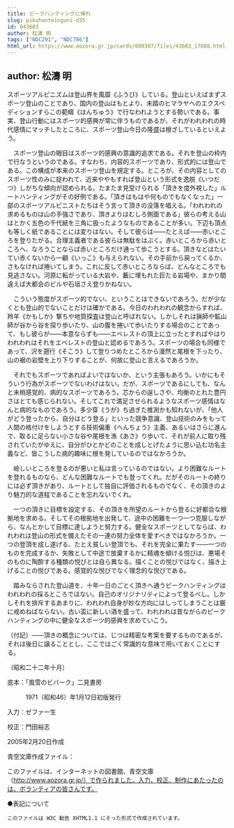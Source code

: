 ```yaml
---
title: ピークハンティングに帰れ
slug: pikuhanteinguni-d35
id: 043683
author: 松濤 明
tags: ["NDC291", "NDC786"]
html_url: https://www.aozora.gr.jp/cards/000307/files/43683_17888.html
---
```


## author: 松濤 明

スポーツアルピニズムは登山界を風靡《ふうび》している。登山といえばまずスポーツ登山のことであり、国内の登山はもとより、未踏のヒマラヤへのエクスペディションすらこの範疇《はんちゅう》で行なわれようとする勢いである。事実、登山行動にはスポーツ的感興が常に伴うものであるが、それがわれわれの時代感情にマッチしたところに、スポーツ登山今日の隆盛は根ざしているといえよう。

　スポーツ登山の眼目はスポーツ的感興の意識的追求である。それを登山の枠内で行なうというのである。すなわち、内容的スポーツであり、形式的には登山である。この構成が本来のスポーツ登山を規定する。ところが、その内容としてのスポーツ性のみに捉われて、近来ややもすれば登山という形式を逸脱《いつだつ》しがちな傾向が認められる。たまたま見受けられる「頂きを度外視した」ルートハンティングがその好例である。「頂きはもはや何ものでもなくなった」一部のスポーツアルピニストたちはそう言って頂きの没落を唱える。「われわれの求めるものは山の手強さであり、頂きよりはむしろ側面である」彼らの考える山はとかく五色の千代紙を三角に扱ったようなものであることが多い。下辺も頂点も等しく紙であることには変りはない。そして彼らは――たとえば――赤いところを登りたがる。合理主義者である彼らは無駄をはぶく。赤いところから赤いところへ、なろうことならば赤いところだけ通って歩こうとする。頂きなどはたいてい赤くないから一顧《いっこ》も与えられない。その手前から戻ってくるか、さもなければ捲いてしまう。これに反して赤いところならば、どんなところでも見逃さない。河原に転がっている大岩や、藪に埋もれた巨たる岩場や、まかり間違えば大都会のビルや石垣さえ登りかねない。

　こういう態度がスポーツ的でない、ということはできないであろう。だが少なくとも登山的でないことだけは確かである。今日のわれわれの観念からすれば、羚羊《かもしか》撃ちや地質探査は登山と呼ばれない。しかしそれは猟師や鉱山師が谷から谷を探り歩いたり、山の腹を捲いて歩いたりする場合のことであって、もし彼らが――本意ならずも――エベレストの頂上に立ったとすればやはりわれわれはそれをエベレストの登山と認めるであろう。スポーツの場合も同様であって、沢を遡行《そこう》して登りつめたところから漫然と尾根を下ったり、山の裾の岩壁を上り下りすることが、何故に登山と言えるであろうか。

　それでもスポーツであればよいではないか、という主張もあろう。いかにもそういう行為がスポーツでないわけはない。だが、スポーツであるにしても、なんと末梢感覚的、病的なスポーツであろう。芯からの逞しさや、均衡のとれた豊円さはとても感じられない。そしてこれで満足させられるようなスポーツ感情はなんと病的なものであろう。多少穿《うが》ち過ぎた推測かも知れないが、「他人がどう登ったから、自分はどう登る」といった競争意識、登山技術のみをもって人間の格付けをしようとする技術偏重《へんちょう》主義、あるいはさらに進んで、取るに足らない小さな谷や尾根を漁《あさ》り歩いて、それが前人に取り残されていたがゆえに、自分がひとかどのことを成しとげたように思い込む功名主義など、皆こうした病的趣味に根を発しているのではなかろうか。

　嶮しいところを登るのが悪いと私は言っているのではない。より困難なルートを登れるものなら、どんな困難なルートでも登ってくれ。だがそのルートの終りには必ず頂きがあり、ルートとして独自に評価されるものでなく、その頂きのより魅力的な道程であることを忘れないでくれ。

　一つの頂きに目標を設定する、その頂きを所望のルートから登るに好都合な根拠地を求める。そしてその根拠地を出発して、途中の困難を一つ一つ克服しながら、なんとかして目標に達しようと努力する。健全なスポーツとしてならば、われわれは登山の形式を備えたその一連の努力全体を愛すべきではなかろうか。一つの登頂を成し遂げる、たとえ貧しい登頂でも、それを完全に果たす――一つのものを完成するか、失敗として中途で放棄するかに精魂を傾ける悦びは、悪場そのものに陶酔する種類の悦びとは自ら異なる。描くことの悦びではなく、描き上げることの悦びである。感覚的な悦びでなく理念的な悦びである。

　踏みならされた登山道を、十年一日のごとく頂きへ通うピークハンティングはわれわれの採るところではない。自己のオリジナリティによって登るべし。しかしそれを排斥するあまりに、われわれ自身が妙な方向にはしってしまうことは厳に戒めねばならない。古い盃に新しい酒を盛って、われわれは昔ながらのピークハンティングの中に健全なスポーツ的感興を求めていこう。




〔付記〕――頂きの概念については、じつは精密な考案を要するものであるが、それは後日に譲ることとし、ここではごく常識的な意味で用いておくことにする。



（昭和二十二年十月）













底本：「風雪のビバーク」二見書房


　　　1971（昭和46）年1月12日初版発行

入力：ゼファー生

校正：門田裕志

2005年2月20日作成

青空文庫作成ファイル：

このファイルは、インターネットの図書館、青空文庫（http://www.aozora.gr.jp/）で作られました。入力、校正、制作にあたったのは、ボランティアの皆さんです。











●表記について


	このファイルは W3C 勧告 XHTML1.1 にそった形式で作成されています。